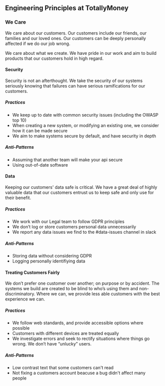 ## Engineering Principles at TotallyMoney

### We Care

We care about our customers. Our customers include our friends, our families and our loved ones. Our customers can be deeply personally affected if we do our job wrong.

We care about what we create. We have pride in our work and aim to build products that our customers hold in high regard.

#### Security

Security is not an afterthought.  We take the security of our systems seriously knowing that failures can have serious ramifications for our customers.

##### Practices

* We keep up to date with common security issues (including the OWASP top 10)
* When creating a new system, or modifying an existing one, we consider how it can be made secure
* We aim to make systems secure by default, and have security in depth

##### Anti-Patterns

* Assuming that another team will make your api secure
* Using out-of-date software

#### Data

Keeping our customers' data safe is critical. We have a great deal of highly valuable data that our customers entrust us to keep safe and only use for their benefit.

##### Practices

* We work with our Legal team to follow GDPR principles
* We don’t log or store customers personal data unnecessarily
* We report any data issues we find to the #data-issues channel in slack

##### Anti-Patterns

* Storing data without considering GDPR
* Logging personally identifiying data 

#### Treating Customers Fairly

We don’t prefer one customer over another; on purpose or by accident. The systems we build are created to be blind to who’s using them and non-discriminatory. Where we can, we provide less able customers with the best experience we can.

##### Practices

* We follow web standards, and provide accessible options where possible
* Customers with different devices are treated equally 
* We investigate errors and seek to rectify situations where things go wrong. We don’t have “unlucky” users.

##### Anti-Patterns

* Low contrast text that some customers can't read
* Not fixing a customers account beacuse a bug didn't affect many people